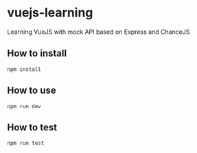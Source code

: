 # vuejs-learning

Learning VueJS with mock API based on Express and ChanceJS

## How to install

`npm install`

## How to use

`npm run dev` 

## How to test

`npm run test`
